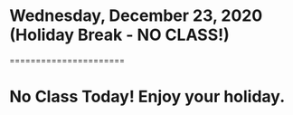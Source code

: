 # Wednesday, December 23, 2020 (Holiday Break - NO CLASS!)
======================
# No Class Today! Enjoy your holiday.
